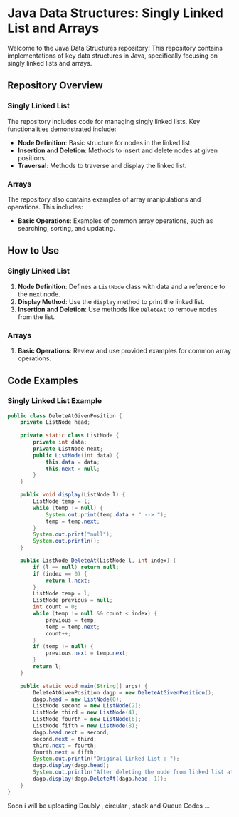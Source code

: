 # Java Data Structures: Singly Linked List and Arrays

Welcome to the Java Data Structures repository! This repository contains implementations of key data structures in Java, specifically focusing on singly linked lists and arrays.

## Repository Overview

### Singly Linked List

The repository includes code for managing singly linked lists. Key functionalities demonstrated include:
- **Node Definition**: Basic structure for nodes in the linked list.
- **Insertion and Deletion**: Methods to insert and delete nodes at given positions.
- **Traversal**: Methods to traverse and display the linked list.

### Arrays

The repository also contains examples of array manipulations and operations. This includes:
- **Basic Operations**: Examples of common array operations, such as searching, sorting, and updating.

## How to Use

### Singly Linked List

1. **Node Definition**: Defines a `ListNode` class with data and a reference to the next node.
2. **Display Method**: Use the `display` method to print the linked list.
3. **Insertion and Deletion**: Use methods like `DeleteAt` to remove nodes from the list.

### Arrays

1. **Basic Operations**: Review and use provided examples for common array operations.

## Code Examples

### Singly Linked List Example

```java
public class DeleteAtGivenPosition {
    private ListNode head;
    
    private static class ListNode {
        private int data;
        private ListNode next;
        public ListNode(int data) {
            this.data = data;
            this.next = null;
        }
    }

    public void display(ListNode l) {
        ListNode temp = l;
        while (temp != null) {
            System.out.print(temp.data + " --> ");
            temp = temp.next;
        }
        System.out.print("null");
        System.out.println();
    }

    public ListNode DeleteAt(ListNode l, int index) {
        if (l == null) return null;
        if (index == 0) {
            return l.next;
        }
        ListNode temp = l;
        ListNode previous = null;
        int count = 0;
        while (temp != null && count < index) {
            previous = temp;
            temp = temp.next;
            count++;
        }
        if (temp != null) {
            previous.next = temp.next;
        }
        return l;
    }

    public static void main(String[] args) {
        DeleteAtGivenPosition dagp = new DeleteAtGivenPosition();
        dagp.head = new ListNode(0);
        ListNode second = new ListNode(2);
        ListNode third = new ListNode(4);
        ListNode fourth = new ListNode(6);
        ListNode fifth = new ListNode(8);
        dagp.head.next = second;
        second.next = third;
        third.next = fourth;
        fourth.next = fifth;
        System.out.println("Original Linked List : ");
        dagp.display(dagp.head);
        System.out.println("After deleting the node from linked list at index 1 : ");
        dagp.display(dagp.DeleteAt(dagp.head, 1));
    }
}
```
Soon i will be uploading Doubly , circular , stack and Queue Codes ...
